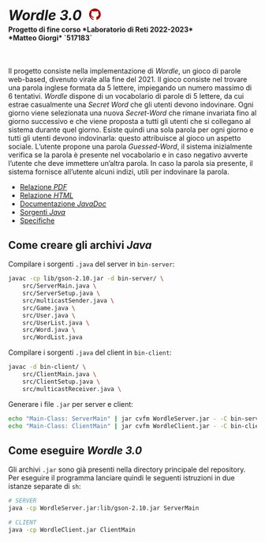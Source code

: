 # *Wordle 3.0* <a href="https://github.com/matteogiorgi/wordle"><svg fill="#a80000" height="2rem" viewBox="-20 -20 84 84" xmlns="http://www.w3.org/2000/svg"><path d="M32 1.7998C15 1.7998 1 15.5998 1 32.7998C1 46.3998 9.9 57.9998 22.3 62.1998C23.9 62.4998 24.4 61.4998 24.4 60.7998C24.4 60.0998 24.4 58.0998 24.3 55.3998C15.7 57.3998 13.9 51.1998 13.9 51.1998C12.5 47.6998 10.4 46.6998 10.4 46.6998C7.6 44.6998 10.5 44.6998 10.5 44.6998C13.6 44.7998 15.3 47.8998 15.3 47.8998C18 52.6998 22.6 51.2998 24.3 50.3998C24.6 48.3998 25.4 46.9998 26.3 46.1998C19.5 45.4998 12.2 42.7998 12.2 30.9998C12.2 27.5998 13.5 24.8998 15.4 22.7998C15.1 22.0998 14 18.8998 15.7 14.5998C15.7 14.5998 18.4 13.7998 24.3 17.7998C26.8 17.0998 29.4 16.6998 32.1 16.6998C34.8 16.6998 37.5 16.9998 39.9 17.7998C45.8 13.8998 48.4 14.5998 48.4 14.5998C50.1 18.7998 49.1 22.0998 48.7 22.7998C50.7 24.8998 51.9 27.6998 51.9 30.9998C51.9 42.7998 44.6 45.4998 37.8 46.1998C38.9 47.1998 39.9 49.1998 39.9 51.9998C39.9 56.1998 39.8 59.4998 39.8 60.4998C39.8 61.2998 40.4 62.1998 41.9 61.8998C54.1 57.7998 63 46.2998 63 32.5998C62.9 15.5998 49 1.7998 32 1.7998Z"/></svg></a>
<h4 style="margin-top: -1rem;">Progetto di fine corso *Laboratorio di Reti 2022-2023*<br>*Matteo Giorgi* `517183`</h4>

<br>

Il progetto consiste nella implementazione di *Wordle*, un gioco di parole web-based, divenuto virale alla fine del 2021. Il gioco consiste nel trovare una parola inglese formata da 5 lettere, impiegando un numero massimo di 6 tentativi. *Wordle* dispone di un vocabolario di parole di 5 lettere, da cui estrae casualmente una *Secret Word* che gli utenti devono indovinare. Ogni giorno viene selezionata una nuova *Secret-Word* che rimane invariata fino al giorno successivo e che viene proposta a tutti gli utenti che si collegano al sistema durante quel giorno. Esiste quindi una sola parola per ogni giorno e tutti gli utenti devono indovinarla: questo attribuisce al gioco un aspetto sociale. L’utente propone una parola *Guessed-Word*, il sistema inizialmente verifica se la parola è presente nel vocabolario e in caso negativo avverte l’utente che deve immettere un’altra parola. In caso la parola sia presente, il sistema fornisce all’utente alcuni indizi, utili per indovinare la parola.

- [Relazione *PDF*](https://www.geoteo.net/wordle/relazione/relazione.pdf)
- [Relazione *HTML*](https://www.geoteo.net/wordle/relazione/notes/relazione.html)
- [Documentazione *JavaDoc*](https://www.geoteo.net/wordle/doc/allclasses-index.html)
- [Sorgenti *Java*](https://github.com/matteogiorgi/wordle/tree/master/src)
- [Specifiche](https://www.geoteo.net/wordle/specifiche-wordle.pdf)




## Come creare gli archivi *Java*

Compilare i sorgenti `.java` del server in `bin-server`:

```bash
javac -cp lib/gson-2.10.jar -d bin-server/ \
    src/ServerMain.java \
    src/ServerSetup.java \
    src/multicastSender.java \
    src/Game.java \
    src/User.java \
    src/UserList.java \
    src/Word.java \
    src/WordList.java
```

Compilare i sorgenti `.java` del client in `bin-client`:

```bash
javac -d bin-client/ \
    src/ClientMain.java \
    src/ClientSetup.java \
    src/multicastReceiver.java \
```

Generare i file `.jar` per server e client:

```bash
echo "Main-Class: ServerMain" | jar cvfm WordleServer.jar - -C bin-server/ .
echo "Main-Class: ClientMain" | jar cvfm WordleClient.jar - -C bin-client/ .
```




## Come eseguire *Wordle 3.0*

Gli archivi `.jar` sono già presenti nella directory principale del repository. Per eseguire il programma lanciare quindi le seguenti istruzioni in due istanze separate di `sh`:

```bash
# SERVER
java -cp WordleServer.jar:lib/gson-2.10.jar ServerMain

# CLIENT
java -cp WordleClient.jar ClientMain
```
